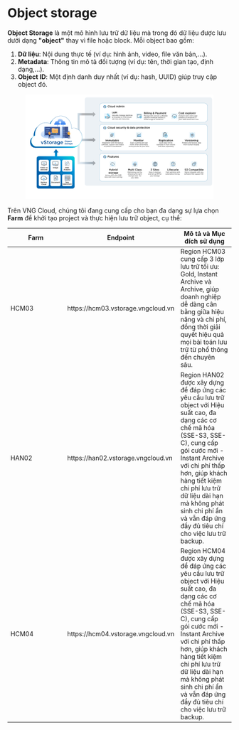 # Object storage

**Object Storage** là một mô hình lưu trữ dữ liệu mà trong đó dữ liệu được lưu dưới dạng **"object"** thay vì file  hoặc block. Mỗi object bao gồm:

1. **Dữ liệu**: Nội dung thực tế (ví dụ: hình ảnh, video, file văn bản,...).
2. **Metadata**: Thông tin mô tả đối tượng (ví dụ: tên, thời gian tạo, định dạng,...).
3. **Object ID**: Một định danh duy nhất (ví dụ: hash, UUID) giúp truy cập object đó.

<figure><img src="../../.gitbook/assets/image (3) (1) (1) (1) (1) (1) (1).png" alt=""><figcaption></figcaption></figure>

Trên VNG Cloud, chúng tôi đang cung cấp cho bạn đa dạng sự lựa chọn **Farm** để khởi tạo project và thực hiện lưu trữ object, cụ thể:

<table><thead><tr><th width="113.54547119140625">Farm</th><th>Endpoint</th><th>Mô tả và Mục đích sử dụng</th></tr></thead><tbody><tr><td>HCM03</td><td>https://hcm03.vstorage.vngcloud.vn</td><td>Region HCM03 cung cấp 3 lớp lưu trữ tối ưu: Gold, Instant Archive và Archive, giúp doanh nghiệp dễ dàng cân bằng giữa hiệu năng và chi phí, đồng thời giải quyết hiệu quả mọi bài toán lưu trữ từ phổ thông đến chuyên sâu.</td></tr><tr><td>HAN02</td><td>https://han02.vstorage.vngcloud.vn</td><td>Region HAN02 được xây dựng để đáp ứng các yêu cầu lưu trữ object với Hiệu suất cao, đa dạng các cơ chế mã hóa (SSE-S3, SSE-C), cung cấp gói cước mới - Instant Archive với chi phí thấp hơn, giúp khách hàng tiết kiệm chi phí lưu trữ dữ liệu dài hạn mà không phát sinh chi phí ẩn và vẫn đáp ứng đầy đủ tiêu chí cho việc lưu trữ backup.</td></tr><tr><td>HCM04</td><td>https://hcm04.vstorage.vngcloud.vn</td><td>Region HCM04 được xây dựng để đáp ứng các yêu cầu lưu trữ object với Hiệu suất cao, đa dạng các cơ chế mã hóa (SSE-S3, SSE-C), cung cấp gói cước mới - Instant Archive với chi phí thấp hơn, giúp khách hàng tiết kiệm chi phí lưu trữ dữ liệu dài hạn mà không phát sinh chi phí ẩn và vẫn đáp ứng đầy đủ tiêu chí cho việc lưu trữ backup.</td></tr></tbody></table>
